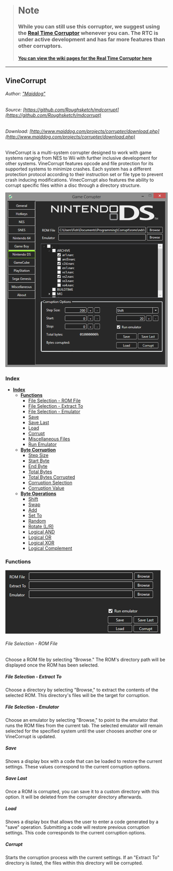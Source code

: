 > # Note
>
> ### While you can still use this corruptor, we suggest using the [Real Time Corruptor](http://redscientist.com/#/rtc "Real Time Corruptor RTC") whenever you can. The RTC is under active development and has far more features than other corruptors.
>
> #### [You can view the wiki pages for the Real Time Corruptor here](/corruptors/rtc-real-time-corruptor.md)

---

## 

## VineCorrupt

###### Author: ["Maiddog"](http://corruptedbytes.com/)

###### Source: [https://github.com/Roughsketch/mdcorrupt](https://github.com/Roughsketch/mdcorrupt)

###### Download: [http://www.maiddog.com/projects/corrupter/download.php](http://www.maiddog.com/projects/corrupter/download.php)

VineCorrupt is a multi-system corrupter designed to work with game systems ranging from NES to Wii with further inclusive development for other systems.  VineCorrupt features opcode and file protection for its supported systems to minimize crashes.  Each system has a different protection protocol according to their instruction set or file type to prevent crash inducing modifications.  VinecCorrupt also features the ability to corrupt specific files within a disc through a directory structure.

![](/assets/vinecorrupt/VineCorruptNDS.png)

### Index

* [**Index**](#index "Self appointed!")
  * [**Functions**](#functions)
    * [File Selection - ROM File](#rom-File)
    * [File Selection - Extract To](#extract-to)
    * [File Selection - Emulator](#emulator)
    * [Save](#save)
    * [Save Last](#save-last)
    * [Load](#load)
    * [Corrupt](#corrupt)
    * [Miscellaneous Files](#misc-files)
    * [Run Emulator](#run-emulator)
  * [**Byte Corruption**](#byte-corruption)
  	* [Step Size](#step-size---hex)
    * [Start Byte](#start-byte---hex)
    * [End Byte](#end-byte---hex)
    * [Total Bytes](#total-byte---hex)
    * [Total Bytes Corrupted](#total-byes-corrupted)
    * [Corruption Selection](#operation-select)
    * [Corruption Value](#corruption-value)
  * [**Byte Operations**](#byte-operations)
 	* [Shift](#shift)
 	* [Swap](#swap)
 	* [Add](#add)
 	* [Set To](#set-to)
 	* [Random](#random)
 	* [Rotate (L/R)](#rotate-lr)
 	* [Logical AND](#logical-AND)
 	* [Logical OR](#logical-OR)
 	* [Logical XOR](#logical-XOR)
 	* [Logical Complement](#logical-complement)

### Functions

![](/assets/vinecorrupt/VineCorruptFunctions.png)

###### File Selection - ROM File

Choose a ROM file by selecting "Browse."  The ROM's directory path will be displayed once the ROM has been selected.

##### File Selection - Extract To

Choose a directory by selecting "Browse," to extract the contents of the selected ROM.  This directory's files will be the target for corruption.

##### File Selection - Emulator

Choose an emulator by selecting "Browse," to point to the emulator that runs the ROM files from the current tab.  The selected emulator will remain selected for the specified system until the user chooses another one or VineCorrupt is updated.

##### Save

Shows a display box with a code that can be loaded to restore the current settings.  These values correspond to the current corruption options.

##### Save Last

Once a ROM is corrupted, you can save it to a custom directory with this option.  It will be deleted from the corrupter directory afterwards.

##### Load

Shows a display box that allows the user to enter a code generated by a "save" operation.  Submitting a code will restore previous corruption settings.  This code corresponds to the current corruption options.

##### Corrupt 

Starts the corruption process with the current settings.  If an "Extract To" directory is listed, the files within this directory will be corrupted.